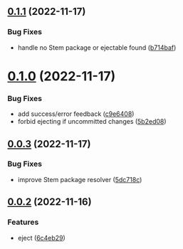 ## [0.1.1](https://github.com/brillout/eject/compare/v0.1.0...v0.1.1) (2022-11-17)


### Bug Fixes

* handle no Stem package or ejectable found ([b714baf](https://github.com/brillout/eject/commit/b714bafc47917514a3b95de28b5ac85b2e9536e6))



# [0.1.0](https://github.com/brillout/eject/compare/v0.0.3...v0.1.0) (2022-11-17)


### Bug Fixes

* add success/error feedback ([c9e6408](https://github.com/brillout/eject/commit/c9e64081dcfdfbc3d1dbf5e2f11fc90e3ca050a4))
* forbid ejecting if uncommitted changes ([5b2ed08](https://github.com/brillout/eject/commit/5b2ed08a63f3705d53258a358b406599ef6b664b))



## [0.0.3](https://github.com/brillout/eject/compare/v0.0.2...v0.0.3) (2022-11-17)


### Bug Fixes

* improve Stem package resolver ([5dc718c](https://github.com/brillout/eject/commit/5dc718c61895d6a34a4afa4a877f3a90d17026cc))



## [0.0.2](https://github.com/brillout/eject/compare/v0.0.1...v0.0.2) (2022-11-16)


### Features

* eject ([6c4eb29](https://github.com/brillout/eject/commit/6c4eb290fdeae66ac6919f32b106e3663f639729))



